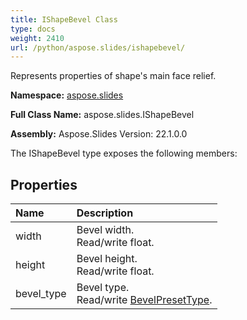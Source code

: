 ```yaml
---
title: IShapeBevel Class
type: docs
weight: 2410
url: /python/aspose.slides/ishapebevel/
---
```


Represents properties of shape's main face relief.

**Namespace:** [aspose.slides](/python/aspose.slides/)

**Full Class Name:** aspose.slides.IShapeBevel

**Assembly:**  Aspose.Slides Version: 22.1.0.0

The IShapeBevel type exposes the following members:
## **Properties**
|**Name**|**Description**|
| :- | :- |
|width|Bevel width.<br/>            Read/write float.|
|height|Bevel height.<br/>            Read/write float.|
|bevel_type|Bevel type.<br/>            Read/write [BevelPresetType](/python/aspose.slides/bevelpresettype/).|
